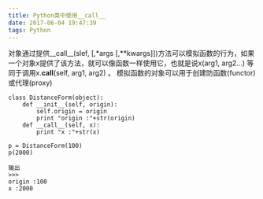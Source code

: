 ```yaml
---
title: Python类中使用__call__
date: 2017-06-04 19:47:39
tags: Python
---
```


对象通过提供__call__(slef, [,*args [,**kwargs]])方法可以模拟函数的行为，如果一个对象x提供了该方法，就可以像函数一样使用它，也就是说x(arg1, arg2...) 等同于调用x.__call__(self, arg1, arg2) 。  模拟函数的对象可以用于创建防函数(functor) 或代理(proxy)
```
class DistanceForm(object):
    def __init__(self, origin):
        self.origin = origin
        print "origin :"+str(origin)
    def __call__(self, x):
        print "x :"+str(x)
 
p = DistanceForm(100)
p(2000)
 
输出
>>> 
origin :100
x :2000
```
